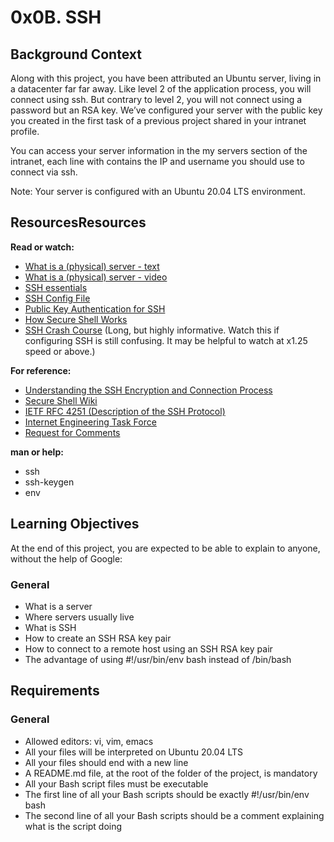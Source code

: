 # 0x0B. SSH

## Background Context

Along with this project, you have been attributed an Ubuntu server, living in a datacenter far far away. Like level 2 of the application process, you will connect using ssh. But contrary to level 2, you will not connect using a password but an RSA key. We’ve configured your server with the public key you created in the first task of a previous project shared in your intranet profile.

You can access your server information in the my servers section of the intranet, each line with contains the IP and username you should use to connect via ssh.

Note: Your server is configured with an Ubuntu 20.04 LTS environment.

## ResourcesResources
**Read or watch:**

* <a href="https://intranet.alxswe.com/rltoken/dkgW9lKiBRiUZHfq0MDJuw">What is a (physical) server - text</a>
* <a href="https://intranet.alxswe.com/rltoken/AxFcTdcXUCsrVp01X_EbFA">What is a (physical) server - video</a>
* <a href="https://intranet.alxswe.com/rltoken/ux0eM1QU9reNyG45b0erAQ">SSH essentials</a>
* <a href="https://intranet.alxswe.com/rltoken/Rc9FpSy4ZaQWPlcWLinbNw">SSH Config File</a>
* <a href="https://intranet.alxswe.com/rltoken/tOcxk5mtkedBM0WxyDZxTw">Public Key Authentication for SSH</a>
* <a href="https://intranet.alxswe.com/rltoken/j0atjRrVfZ6F810qmPfAzA">How Secure Shell Works</a>
* <a href="https://intranet.alxswe.com/rltoken/FKqd8CjxExmpWGu6xGavKw">SSH Crash Course</a> (Long, but highly informative. Watch this if configuring SSH is still confusing. It may be helpful to watch at x1.25 speed or above.)

**For reference:**

* <a href="https://intranet.alxswe.com/rltoken/JB-Vi4dR3q6nF4MBhsn8kQ">Understanding the SSH Encryption and Connection Process</a>
* <a href="https://intranet.alxswe.com/rltoken/SpiYWE79Yfr_vWDg42dzCw">Secure Shell Wiki</a>
* <a href="https://intranet.alxswe.com/rltoken/f2O0OQq9tch2MYeNAzkg5w">IETF RFC 4251 (Description of the SSH Protocol)</a>
* <a href="https://intranet.alxswe.com/rltoken/gd1W1UvB0KeJVWwM8BLvhA">Internet Engineering Task Force</a>
* <a href="https://intranet.alxswe.com/rltoken/jb-IrnQnUh-PsEDlbAU0Kw">Request for Comments</a>

**man or help:**

* ssh
* ssh-keygen
* env

## Learning Objectives

At the end of this project, you are expected to be able to explain to anyone, without the help of Google:

### General

* What is a server
* Where servers usually live
* What is SSH
* How to create an SSH RSA key pair
* How to connect to a remote host using an SSH RSA key pair
* The advantage of using #!/usr/bin/env bash instead of /bin/bash

## Requirements

### General

* Allowed editors: vi, vim, emacs
* All your files will be interpreted on Ubuntu 20.04 LTS
* All your files should end with a new line
* A README.md file, at the root of the folder of the project, is mandatory
* All your Bash script files must be executable
* The first line of all your Bash scripts should be exactly #!/usr/bin/env bash
* The second line of all your Bash scripts should be a comment explaining what is the script doing


